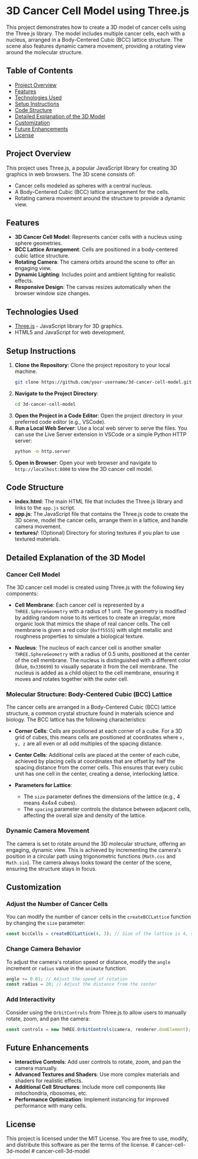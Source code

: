 
# 3D Cancer Cell Model using Three.js

This project demonstrates how to create a 3D model of cancer cells using the Three.js library. The model includes multiple cancer cells, each with a nucleus, arranged in a Body-Centered Cubic (BCC) lattice structure. The scene also features dynamic camera movement, providing a rotating view around the molecular structure.

## Table of Contents

- [Project Overview](#project-overview)
- [Features](#features)
- [Technologies Used](#technologies-used)
- [Setup Instructions](#setup-instructions)
- [Code Structure](#code-structure)
- [Detailed Explanation of the 3D Model](#detailed-explanation-of-the-3d-model)
- [Customization](#customization)
- [Future Enhancements](#future-enhancements)
- [License](#license)

## Project Overview

This project uses Three.js, a popular JavaScript library for creating 3D graphics in web browsers. The 3D scene consists of:
- Cancer cells modeled as spheres with a central nucleus.
- A Body-Centered Cubic (BCC) lattice arrangement for the cells.
- Rotating camera movement around the structure to provide a dynamic view.

## Features

- **3D Cancer Cell Model**: Represents cancer cells with a nucleus using sphere geometries.
- **BCC Lattice Arrangement**: Cells are positioned in a body-centered cubic lattice structure.
- **Rotating Camera**: The camera orbits around the scene to offer an engaging view.
- **Dynamic Lighting**: Includes point and ambient lighting for realistic effects.
- **Responsive Design**: The canvas resizes automatically when the browser window size changes.

## Technologies Used

- [Three.js](https://threejs.org/) - JavaScript library for 3D graphics.
- HTML5 and JavaScript for web development.

## Setup Instructions

1. **Clone the Repository**: Clone the project repository to your local machine.
   ```bash
   git clone https://github.com/your-username/3d-cancer-cell-model.git
   ```
2. **Navigate to the Project Directory**:
   ```bash
   cd 3d-cancer-cell-model
   ```
3. **Open the Project in a Code Editor**: Open the project directory in your preferred code editor (e.g., VSCode).
4. **Run a Local Web Server**: Use a local web server to serve the files. You can use the Live Server extension in VSCode or a simple Python HTTP server:
   ```bash
   python -m http.server
   ```
5. **Open in Browser**: Open your web browser and navigate to `http://localhost:8000` to view the 3D cancer cell model.

## Code Structure

- **index.html**: The main HTML file that includes the Three.js library and links to the `app.js` script.
- **app.js**: The JavaScript file that contains the Three.js code to create the 3D scene, model the cancer cells, arrange them in a lattice, and handle camera movement.
- **textures/**: (Optional) Directory for storing textures if you plan to use textured materials.

## Detailed Explanation of the 3D Model

### Cancer Cell Model

The 3D cancer cell model is created using Three.js with the following key components:

- **Cell Membrane**: Each cancer cell is represented by a `THREE.SphereGeometry` with a radius of 1 unit. The geometry is modified by adding random noise to its vertices to create an irregular, more organic look that mimics the shape of real cancer cells. The cell membrane is given a red color (`0xff5555`) with slight metallic and roughness properties to simulate a biological texture.
  
- **Nucleus**: The nucleus of each cancer cell is another smaller `THREE.SphereGeometry` with a radius of 0.5 units, positioned at the center of the cell membrane. The nucleus is distinguished with a different color (blue, `0x336699`) to visually separate it from the cell membrane. The nucleus is added as a child object to the cell membrane, ensuring it moves and rotates together with the outer cell.

### Molecular Structure: Body-Centered Cubic (BCC) Lattice

The cancer cells are arranged in a Body-Centered Cubic (BCC) lattice structure, a common crystal structure found in materials science and biology. The BCC lattice has the following characteristics:

- **Corner Cells**: Cells are positioned at each corner of a cube. For a 3D grid of cubes, this means cells are positioned at coordinates where `x, y, z` are all even or all odd multiples of the spacing distance.
  
- **Center Cells**: Additional cells are placed at the center of each cube, achieved by placing cells at coordinates that are offset by half the spacing distance from the corner cells. This ensures that every cubic unit has one cell in the center, creating a dense, interlocking lattice.

- **Parameters for Lattice**:
  - The `size` parameter defines the dimensions of the lattice (e.g., 4 means 4x4x4 cubes).
  - The `spacing` parameter controls the distance between adjacent cells, affecting the overall size and density of the lattice.

### Dynamic Camera Movement

The camera is set to rotate around the 3D molecular structure, offering an engaging, dynamic view. This is achieved by incrementing the camera's position in a circular path using trigonometric functions (`Math.cos` and `Math.sin`). The camera always looks toward the center of the scene, ensuring the structure stays in focus.

## Customization

### Adjust the Number of Cancer Cells

You can modify the number of cancer cells in the `createBCCLattice` function by changing the `size` parameter:
```javascript
const bccCells = createBCCLattice(4, 3); // Size of the lattice is 4, spacing between cells is 3 units
```

### Change Camera Behavior

To adjust the camera's rotation speed or distance, modify the `angle` increment or `radius` value in the `animate` function:
```javascript
angle += 0.01; // Adjust the speed of rotation
const radius = 20; // Adjust the distance from the center
```

### Add Interactivity

Consider using the `OrbitControls` from Three.js to allow users to manually rotate, zoom, and pan the camera:
```javascript
const controls = new THREE.OrbitControls(camera, renderer.domElement);
```

## Future Enhancements

- **Interactive Controls**: Add user controls to rotate, zoom, and pan the camera manually.
- **Advanced Textures and Shaders**: Use more complex materials and shaders for realistic effects.
- **Additional Cell Structures**: Include more cell components like mitochondria, ribosomes, etc.
- **Performance Optimization**: Implement instancing for improved performance with many cells.

## License

This project is licensed under the MIT License. You are free to use, modify, and distribute this software as per the terms of the license.
#   c a n c e r - c e l l - 3 d - m o d e l  
 # cancer-cell-3d-model
